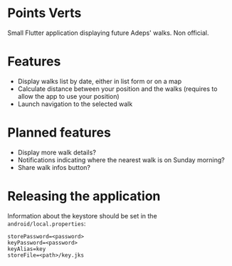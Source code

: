 # Points Verts

Small Flutter application displaying future Adeps' walks. Non official.

# Features

- Display walks list by date, either in list form or on a map
- Calculate distance between your position and the walks (requires to allow the app to use your position)
- Launch navigation to the selected walk

# Planned features

- Display more walk details?
- Notifications indicating where the nearest walk is on Sunday morning?
- Share walk infos button?

# Releasing the application

Information about the keystore should be set in the `android/local.properties`:

```properties
storePassword=<password>
keyPassword=<password>
keyAlias=key
storeFile=<path>/key.jks
```
